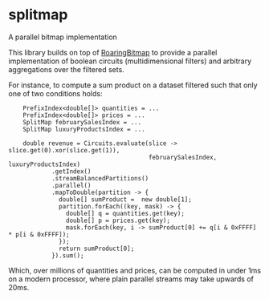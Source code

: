 # splitmap
A parallel bitmap implementation

This library builds on top of [RoaringBitmap](https://github.com/RoaringBitmap/RoaringBitmap) to provide a parallel implementation of boolean circuits (multidimensional filters) and arbitrary aggregations over the filtered sets.

For instance, to compute a sum product on a dataset filtered such that only one of two conditions holds:
```
    PrefixIndex<double[]> quantities = ...
    PrefixIndex<double[]> prices = ...
    SplitMap februarySalesIndex = ...
    SplitMap luxuryProductsIndex = ...

    double revenue = Circuits.evaluate(slice -> slice.get(0).xor(slice.get(1)), 
                                       februarySalesIndex, luxuryProductsIndex)
            .getIndex()
            .streamBalancedPartitions()
            .parallel()
            .mapToDouble(partition -> {
              double[] sumProduct =  new double[1];
              partition.forEach((key, mask) -> {
                double[] q = quantities.get(key);
                double[] p = prices.get(key);
                mask.forEach(key, i -> sumProduct[0] += q[i & 0xFFFF] * p[i & 0xFFFF]);
              });
              return sumProduct[0];
            }).sum();
```

Which, over millions of quantities and prices, can be computed in under 1ms on a modern processor, where plain parallel streams may take upwards of 20ms.
